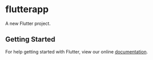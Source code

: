 # flutterapp

A new Flutter project.

## Getting Started

For help getting started with Flutter, view our online
[documentation](https://flutter.io/).
